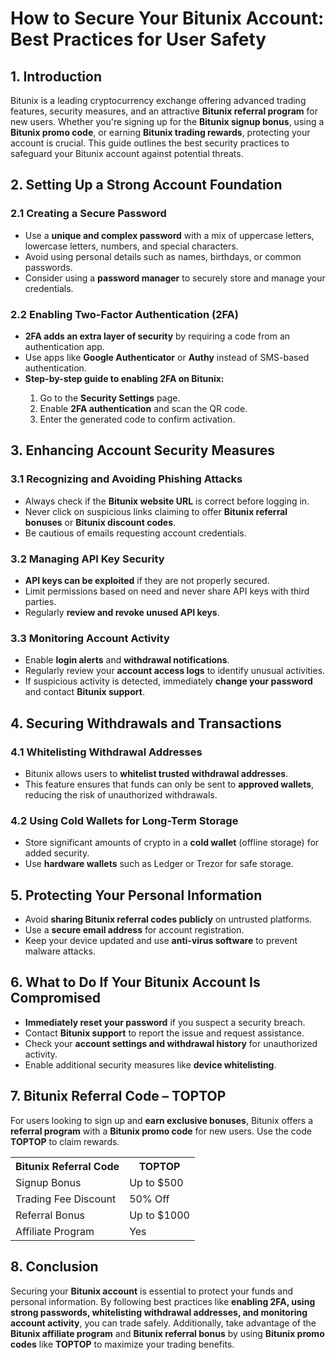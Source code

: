 <h1>How to Secure Your Bitunix Account: Best Practices for User Safety</h1>
<h2>1. Introduction</h2>
<p>Bitunix is a leading cryptocurrency exchange offering advanced trading features, security measures, and an attractive <strong>Bitunix referral program</strong> for new users. Whether you're signing up for the <strong>Bitunix signup bonus</strong>, using a <strong>Bitunix promo code</strong>, or earning <strong>Bitunix trading rewards</strong>, protecting your account is crucial. This guide outlines the best security practices to safeguard your Bitunix account against potential threats.</p>

<h2>2. Setting Up a Strong Account Foundation</h2>
<h3>2.1 Creating a Secure Password</h3>
<ul>
    <li>Use a <strong>unique and complex password</strong> with a mix of uppercase letters, lowercase letters, numbers, and special characters.</li>
    <li>Avoid using personal details such as names, birthdays, or common passwords.</li>
    <li>Consider using a <strong>password manager</strong> to securely store and manage your credentials.</li>
</ul>

<h3>2.2 Enabling Two-Factor Authentication (2FA)</h3>
<ul>
    <li><strong>2FA adds an extra layer of security</strong> by requiring a code from an authentication app.</li>
    <li>Use apps like <strong>Google Authenticator</strong> or <strong>Authy</strong> instead of SMS-based authentication.</li>
    <li><strong>Step-by-step guide to enabling 2FA on Bitunix:</strong></li>
    <ol>
        <li>Go to the <strong>Security Settings</strong> page.</li>
        <li>Enable <strong>2FA authentication</strong> and scan the QR code.</li>
        <li>Enter the generated code to confirm activation.</li>
    </ol>
</ul>

<h2>3. Enhancing Account Security Measures</h2>
<h3>3.1 Recognizing and Avoiding Phishing Attacks</h3>
<ul>
    <li>Always check if the <strong>Bitunix website URL</strong> is correct before logging in.</li>
    <li>Never click on suspicious links claiming to offer <strong>Bitunix referral bonuses</strong> or <strong>Bitunix discount codes</strong>.</li>
    <li>Be cautious of emails requesting account credentials.</li>
</ul>

<h3>3.2 Managing API Key Security</h3>
<ul>
    <li><strong>API keys can be exploited</strong> if they are not properly secured.</li>
    <li>Limit permissions based on need and never share API keys with third parties.</li>
    <li>Regularly <strong>review and revoke unused API keys</strong>.</li>
</ul>

<h3>3.3 Monitoring Account Activity</h3>
<ul>
    <li>Enable <strong>login alerts</strong> and <strong>withdrawal notifications</strong>.</li>
    <li>Regularly review your <strong>account access logs</strong> to identify unusual activities.</li>
    <li>If suspicious activity is detected, immediately <strong>change your password</strong> and contact <strong>Bitunix support</strong>.</li>
</ul>

<h2>4. Securing Withdrawals and Transactions</h2>
<h3>4.1 Whitelisting Withdrawal Addresses</h3>
<ul>
    <li>Bitunix allows users to <strong>whitelist trusted withdrawal addresses</strong>.</li>
    <li>This feature ensures that funds can only be sent to <strong>approved wallets</strong>, reducing the risk of unauthorized withdrawals.</li>
</ul>

<h3>4.2 Using Cold Wallets for Long-Term Storage</h3>
<ul>
    <li>Store significant amounts of crypto in a <strong>cold wallet</strong> (offline storage) for added security.</li>
    <li>Use <strong>hardware wallets</strong> such as Ledger or Trezor for safe storage.</li>
</ul>

<h2>5. Protecting Your Personal Information</h2>
<ul>
    <li>Avoid <strong>sharing Bitunix referral codes publicly</strong> on untrusted platforms.</li>
    <li>Use a <strong>secure email address</strong> for account registration.</li>
    <li>Keep your device updated and use <strong>anti-virus software</strong> to prevent malware attacks.</li>
</ul>

<h2>6. What to Do If Your Bitunix Account Is Compromised</h2>
<ul>
    <li><strong>Immediately reset your password</strong> if you suspect a security breach.</li>
    <li>Contact <strong>Bitunix support</strong> to report the issue and request assistance.</li>
    <li>Check your <strong>account settings and withdrawal history</strong> for unauthorized activity.</li>
    <li>Enable additional security measures like <strong>device whitelisting</strong>.</li>
</ul>

<h2>7. Bitunix Referral Code – TOPTOP</h2>
<p>For users looking to sign up and <strong>earn exclusive bonuses</strong>, Bitunix offers a <strong>referral program</strong> with a <strong>Bitunix promo code</strong> for new users. Use the code <strong>TOPTOP</strong> to claim rewards.</p>

<table>
    <tr>
        <th>Bitunix Referral Code</th>
        <th>TOPTOP</th>
    </tr>
    <tr>
        <td>Signup Bonus</td>
        <td>Up to $500</td>
    </tr>
    <tr>
        <td>Trading Fee Discount</td>
        <td>50% Off</td>
    </tr>
    <tr>
        <td>Referral Bonus</td>
        <td>Up to $1000</td>
    </tr>
    <tr>
        <td>Affiliate Program</td>
        <td>Yes</td>
    </tr>
</table>

<h2>8. Conclusion</h2>
<p>Securing your <strong>Bitunix account</strong> is essential to protect your funds and personal information. By following best practices like <strong>enabling 2FA, using strong passwords, whitelisting withdrawal addresses, and monitoring account activity</strong>, you can trade safely. Additionally, take advantage of the <strong>Bitunix affiliate program</strong> and <strong>Bitunix referral bonus</strong> by using <strong>Bitunix promo codes</strong> like <strong>TOPTOP</strong> to maximize your trading benefits.</p>
